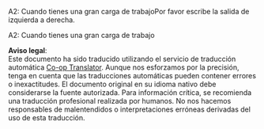 <!--
CO_OP_TRANSLATOR_METADATA:
{
  "original_hash": "0943ad1b2b8f33ed9911842b552c6376",
  "translation_date": "2025-05-20T11:12:52+00:00",
  "source_file": "08-multi-agent/solution/solution-quiz.md",
  "language_code": "es"
}
-->
A2: Cuando tienes una gran carga de trabajoPor favor escribe la salida de izquierda a derecha.

A2: Cuando tienes una gran carga de trabajo

**Aviso legal**:  
Este documento ha sido traducido utilizando el servicio de traducción automática [Co-op Translator](https://github.com/Azure/co-op-translator). Aunque nos esforzamos por la precisión, tenga en cuenta que las traducciones automáticas pueden contener errores o inexactitudes. El documento original en su idioma nativo debe considerarse la fuente autorizada. Para información crítica, se recomienda una traducción profesional realizada por humanos. No nos hacemos responsables de malentendidos o interpretaciones erróneas derivadas del uso de esta traducción.